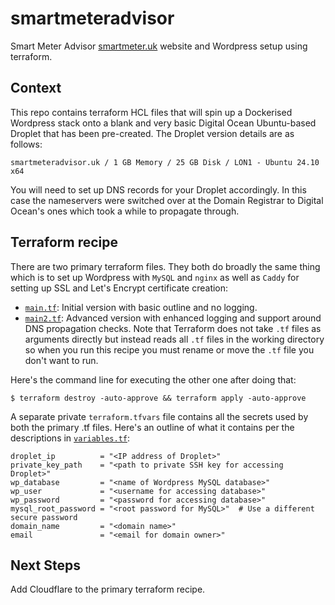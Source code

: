 # smartmeteradvisor
Smart Meter Advisor [smartmeter.uk](https://smartmeter.uk) website and Wordpress setup using terraform.

## Context
This repo contains terraform HCL files that will spin up a Dockerised Wordpress stack onto a blank and very basic Digital Ocean Ubuntu-based Droplet that has been pre-created.  The Droplet version details are as follows:  
```
smartmeteradvisor.uk / 1 GB Memory / 25 GB Disk / LON1 - Ubuntu 24.10 x64
```
You will need to set up DNS records for your Droplet accordingly.  In this case the nameservers were switched over at the Domain Registrar to Digital Ocean's ones which took a while to propagate through.

## Terraform recipe
There are two primary terraform files.  They both do broadly the same thing which is to set up Wordpress with `MySQL` and `nginx` as well as `Caddy` for setting up SSL and Let's Encrypt certificate creation:
* [`main.tf`](main.tf): Initial version with basic outline and no logging.
* [`main2.tf`](main2.tf): Advanced version with enhanced logging and support around DNS propagation checks.
Note that Terraform does not take `.tf` files as arguments directly but instead reads all `.tf` files in the working directory so when you run this recipe you must rename or move the `.tf` file you don't want to run.

Here's the command line for executing the other one after doing that:
```
$ terraform destroy -auto-approve && terraform apply -auto-approve
```
A separate private `terraform.tfvars` file contains all the secrets used by both the primary .tf files.  Here's an outline of what it contains per the descriptions in [`variables.tf`](variables.tf):
```
droplet_ip          = "<IP address of Droplet>"
private_key_path    = "<path to private SSH key for accessing Droplet>"
wp_database         = "<name of Wordpress MySQL database>"
wp_user             = "<username for accessing database>"
wp_password         = "<password for accessing database>"
mysql_root_password = "<root password for MySQL>"  # Use a different secure password
domain_name         = "<domain name>"
email               = "<email for domain owner>"
```

## Next Steps
Add Cloudflare to the primary terraform recipe.

